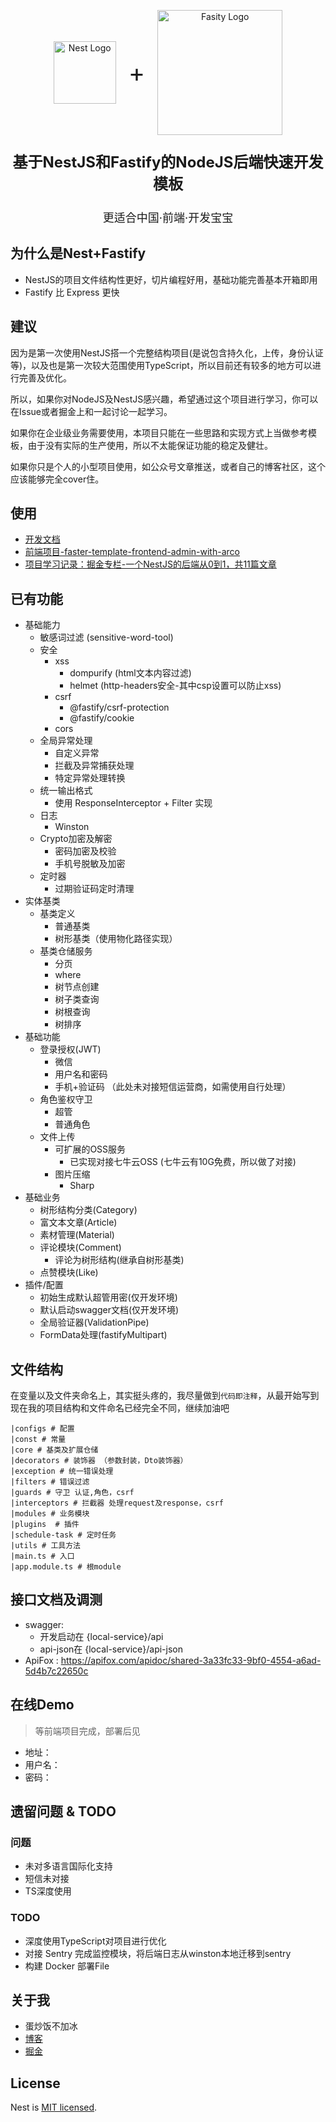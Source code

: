 <p align="center" style="display:flex; justify-content: center;align-items: center;">
  <a href="http://nestjs.com/" target="blank"><img src="https://nestjs.com/img/logo-small.svg" width="100" alt="Nest Logo" /></a> <span style="font-size:40px;padding:0 20px;">+</span>
   <a href="https://fastify.dev/" target="blank"><img src="https://fastify.dev/img/logos/fastify-black.svg" width="200" alt="Fasity Logo" /></a>
</p>

  <p align="center" style="font-weight:700;font-size:24px"> 基于NestJS和Fastify的NodeJS后端快速开发模板</p>
  <p align="center" style="font-weight:400;font-size:18px"> 更适合中国·前端·开发宝宝 </p>
    <p align="center">


## 为什么是Nest+Fastify

+ NestJS的项目文件结构性更好，切片编程好用，基础功能完善基本开箱即用
+ Fastify 比 Express 更快

## 建议
因为是第一次使用NestJS搭一个完整结构项目(是说包含持久化，上传，身份认证等)，以及也是第一次较大范围使用TypeScript，所以目前还有较多的地方可以进行完善及优化。

所以，如果你对NodeJS及NestJS感兴趣，希望通过这个项目进行学习，你可以在Issue或者掘金上和一起讨论一起学习。

如果你在企业级业务需要使用，本项目只能在一些思路和实现方式上当做参考模板，由于没有实际的生产使用，所以不太能保证功能的稳定及健壮。

如果你只是个人的小型项目使用，如公众号文章推送，或者自己的博客社区，这个应该能够完全cover住。

## 使用
+ [开发文档](./DOC.md)
+ [前端项目-faster-template-frontend-admin-with-arco](https://github.com/heifengli001/faster-template-frontend-admin-with-arco)
+ [项目学习记录：掘金专栏-一个NestJS的后端从0到1，共11篇文章](https://juejin.cn/column/7375072812847644682)

## 已有功能
+ 基础能力
  + 敏感词过滤 (sensitive-word-tool)
  + 安全
    + xss
      + dompurify (html文本内容过滤)
      + helmet (http-headers安全-其中csp设置可以防止xss)
    + csrf 
      + @fastify/csrf-protection
      + @fastify/cookie
    + cors
  + 全局异常处理
    + 自定义异常
    + 拦截及异常捕获处理 
    + 特定异常处理转换
  + 统一输出格式
    + 使用 ResponseInterceptor + Filter 实现
  + 日志
    + Winston
  + Crypto加密及解密
    + 密码加密及校验
    + 手机号脱敏及加密
  + 定时器
    + 过期验证码定时清理
+ 实体基类
  + 基类定义
    + 普通基类
    + 树形基类（使用物化路径实现） 
  + 基类仓储服务
    + 分页
    + where
    + 树节点创建
    + 树子类查询
    + 树根查询
    + 树排序
+ 基础功能
  + 登录授权(JWT)
    + 微信
    + 用户名和密码
    + 手机+验证码 （此处未对接短信运营商，如需使用自行处理）
  + 角色鉴权守卫
    + 超管
    + 普通角色
  + 文件上传
    + 可扩展的OSS服务
      + 已实现对接七牛云OSS (七牛云有10G免费，所以做了对接)
    + 图片压缩 
      + Sharp 
+ 基础业务
  + 树形结构分类(Category)
  + 富文本文章(Article)
  + 素材管理(Material)
  + 评论模块(Comment)
    + 评论为树形结构(继承自树形基类)
  + 点赞模块(Like)
+ 插件/配置
  + 初始生成默认超管用密(仅开发环境)
  + 默认启动swagger文档(仅开发环境)
  + 全局验证器(ValidationPipe)
  + FormData处理(fastifyMultipart)
  
## 文件结构

在变量以及文件夹命名上，其实挺头疼的，我尽量做到`代码即注释`，从最开始写到现在我的项目结构和文件命名已经完全不同，继续加油吧

```
|configs # 配置
|const # 常量
|core # 基类及扩展仓储
|decorators # 装饰器 （参数封装，Dto装饰器）
|exception # 统一错误处理
|filters # 错误过滤
|guards # 守卫 认证,角色，csrf
|interceptors # 拦截器 处理request及response，csrf
|modules # 业务模块
|plugins  # 插件
|schedule-task # 定时任务
|utils # 工具方法
|main.ts # 入口
|app.module.ts # 根module
```

## 接口文档及调测
+ swagger: 
  + 开发启动在 {local-service}/api
  + api-json在 {local-service}/api-json
+ ApiFox : https://apifox.com/apidoc/shared-3a33fc33-9bf0-4554-a6ad-5d4b7c22650c


## 在线Demo
> 等前端项目完成，部署后见
+ 地址：
+ 用户名：
+ 密码：


## 遗留问题 & TODO
### 问题
+ 未对多语言国际化支持
+ 短信未对接
+ TS深度使用

### TODO
+ 深度使用TypeScript对项目进行优化
+ 对接 Sentry 完成监控模块，将后端日志从winston本地迁移到sentry
+ 构建 Docker 部署File

## 关于我

- 蛋炒饭不加冰
- [博客](https://heifengli001.github.io/)
- [掘金](https://juejin.cn/user/4266580359265149)

## License

Nest is [MIT licensed](LICENSE).
